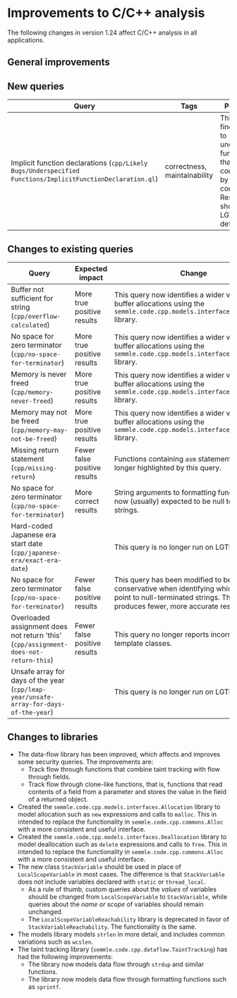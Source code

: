 # Improvements to C/C++ analysis

The following changes in version 1.24 affect C/C++ analysis in all applications.

## General improvements

## New queries

| **Query**                   | **Tags**  | **Purpose**                                                        |
|-----------------------------|-----------|--------------------------------------------------------------------|
| Implicit function declarations (`cpp/Likely Bugs/Underspecified Functions/ImplicitFunctionDeclaration.ql`) | correctness, maintainability | This query finds calls to undeclared functions that are compiled by a C compiler. Results are shown on LGTM by default. |

## Changes to existing queries

| **Query**                  | **Expected impact**    | **Change**                                                       |
|----------------------------|------------------------|------------------------------------------------------------------|
| Buffer not sufficient for string (`cpp/overflow-calculated`) | More true positive results | This query now identifies a wider variety of buffer allocations using the `semmle.code.cpp.models.interfaces.Allocation` library. |
| No space for zero terminator (`cpp/no-space-for-terminator`) | More true positive results | This query now identifies a wider variety of buffer allocations using the `semmle.code.cpp.models.interfaces.Allocation` library. |
| Memory is never freed (`cpp/memory-never-freed`) | More true positive results | This query now identifies a wider variety of buffer allocations using the `semmle.code.cpp.models.interfaces.Allocation` library. |
| Memory may not be freed (`cpp/memory-may-not-be-freed`) | More true positive results | This query now identifies a wider variety of buffer allocations using the `semmle.code.cpp.models.interfaces.Allocation` library. |
| Missing return statement (`cpp/missing-return`) | Fewer false positive results | Functions containing `asm` statements are no longer highlighted by this query. |
| No space for zero terminator (`cpp/no-space-for-terminator`) | More correct results | String arguments to formatting functions are now (usually) expected to be null terminated strings. |
| Hard-coded Japanese era start date (`cpp/japanese-era/exact-era-date`) |  | This query is no longer run on LGTM. |
| No space for zero terminator (`cpp/no-space-for-terminator`) | Fewer false positive results | This query has been modified to be more conservative when identifying which pointers point to null-terminated strings.  This approach produces fewer, more accurate results. |
| Overloaded assignment does not return 'this' (`cpp/assignment-does-not-return-this`) | Fewer false positive results | This query no longer reports incorrect results in template classes. |
| Unsafe array for days of the year (`cpp/leap-year/unsafe-array-for-days-of-the-year`) |  | This query is no longer run on LGTM. |

## Changes to libraries

* The data-flow library has been improved, which affects and improves some security queries. The improvements are:
  - Track flow through functions that combine taint tracking with flow through fields.
  - Track flow through clone-like functions, that is, functions that read contents of a field from a
    parameter and stores the value in the field of a returned object.
* Created the `semmle.code.cpp.models.interfaces.Allocation` library to model allocation such as `new` expressions and calls to `malloc`. This in intended to replace the functionality in `semmle.code.cpp.commons.Alloc` with a more consistent and useful interface.
* Created the `semmle.code.cpp.models.interfaces.Deallocation` library to model deallocation such as `delete` expressions and calls to `free`. This in intended to replace the functionality in `semmle.code.cpp.commons.Alloc` with a more consistent and useful interface.
* The new class `StackVariable` should be used in place of `LocalScopeVariable`
  in most cases. The difference is that `StackVariable` does not include
  variables declared with `static` or `thread_local`.
  * As a rule of thumb, custom queries about the _values_ of variables should
    be changed from `LocalScopeVariable` to `StackVariable`, while queries
    about the _name or scope_ of variables should remain unchanged.
  * The `LocalScopeVariableReachability` library is deprecated in favor of
    `StackVariableReachability`. The functionality is the same.
* The models library models `strlen` in more detail, and includes common variations such as `wcslen`.
* The taint tracking library (`semmle.code.cpp.dataflow.TaintTracking`) has had
  the following improvements:
  * The library now models data flow through `strdup` and similar functions.
  * The library now models data flow through formatting functions such as `sprintf`.
